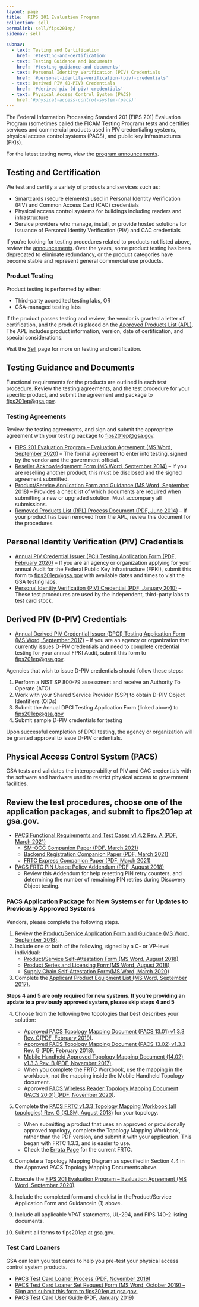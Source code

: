 ```yaml
---
layout: page
title:  FIPS 201 Evaluation Program
collection: sell
permalink: sell/fips201ep/
sidenav: sell

subnav:
  - text: Testing and Certification
    href: '#testing-and-certification'
  - text: Testing Guidance and Documents
    href: '#testing-guidance-and-documents'
  - text: Personal Identity Verification (PIV) Credentials
    href: '#personal-identity-verification-(piv)-credentials'
  - text: Derived PIV (D-PIV) Credentials
    href: '#derived-piv-(d-piv)-credentials'
  - text: Physical Access Control System (PACS)
    href:'#physical-access-control-system-(pacs)'
---
```


The Federal Information Processing Standard 201 (FIPS 201) Evaluation Program (sometimes called the FICAM Testing Program) tests and certifies services and commercial products used in PIV credentialing systems, physical access control systems (PACS), and public key infrastructures (PKIs).

For the latest testing news, view the [program announcements](../fipsannouncements/).

## Testing and Certification

We test and certify a variety of products and services such as:

- Smartcards (secure elements) used in Personal Identity Verification (PIV) and Common Access Card (CAC) credentials
- Physical access control systems for buildings including readers and infrastructure
- Service providers who manage, install, or provide hosted solutions for issuance of Personal Identity Verification (PIV) and CAC credentials

If you’re looking for testing procedures related to products not listed above, review the [announcements](../fipsannouncements/). Over the years, some product testing has been deprecated to eliminate redundancy, or the product categories have become stable and represent general commercial use products.

### Product Testing

Product testing is performed by either:

- Third-party accredited testing labs, OR
- GSA-managed testing labs

If the product passes testing and review, the vendor is granted a letter of certification, and the product is placed on the [Approved Products List (APL)](../fips201apl/). The APL includes product information, version, date of certification, and special considerations.

Visit the [Sell](../sell/) page for more on testing and certification.

## Testing Guidance and Documents

Functional requirements for the products are outlined in each test procedure. Review the testing agreements, and the test procedure for your specific product, and submit the agreement and package to fips201ep@gsa.gov.

### Testing Agreements

Review the testing agreements, and sign and submit the appropriate agreement with your testing package to fips201ep@gsa.gov.

- [FIPS 201 Evaluation Program – Evaluation Agreement (MS Word, September 2020)](../../docs/fips201ep-agreement.docx) – The formal agreement to enter into testing, signed by the vendor and the government official.
- [Reseller Acknowledgement Form (MS Word, September 2014)](../../docs/fips201ep-resellerform.docx) – If you are reselling another product, this must be disclosed and the signed agreement submitted.
- [Product/Service Application Form and Guidance (MS Word, September 2018)](../../docs/fips201ep-applicationform.docx) – Provides a checklist of which documents are required when submitting a new or upgraded solution. Must accompany all submissions.
- [Removed Products List (RPL) Process Document (PDF, June 2014)](../../docs/fips201ep-rplprocess.pdf) – If your product has been removed from the APL, review this document for the procedures.

## Personal Identity Verification (PIV) Credentials

- [Annual PIV Credential Issuer (PCI) Testing Application Form (PDF, February 2020)](../../docs/fips201ep-pciform.pdf) – If you are an agency or organization applying for your annual Audit for the Federal Public Key Infrastructure (FPKI), submit this form to fips201ep@gsa.gov with available dates and times to visit the GSA testing labs.
- [Personal Identity Verification (PIV) Credential (PDF, January 2010)](../../docs/fips201ep-pivform.pdf) – These test procedures are used by the independent, third-party labs to test card stock.

## Derived PIV (D-PIV) Credentials

- [Annual Derived PIV Credential Issuer (DPCI) Testing Application Form (MS Word, September 2017)](../../docs/fips201ep-dpciform.docx) – If you are an agency or organization that currently issues D-PIV credentials and need to complete credential testing for your annual FPKI Audit, submit this form to fips201ep@gsa.gov.

Agencies that wish to issue D-PIV credentials should follow these steps:
1. Perform a NIST SP 800-79 assessment and receive an Authority To Operate (ATO)
2. Work with your Shared Service Provider (SSP) to obtain D-PIV Object Identifiers (OIDs)
3. Submit the Annual DPCI Testing Application Form (linked above) to fips201ep@gsa.gov
4. Submit sample D-PIV credentials for testing

Upon successful completion of DPCI testing, the agency or organization will be granted approval to issue D-PIV credentials.

## Physical Access Control System (PACS)

GSA tests and validates the interoperability of PIV and CAC credentials with the software and hardware used to restrict physical access to government facilities. 

Review the test procedures, choose one of the application packages, and submit to fips201ep at gsa.gov.
-
- [PACS Functional Requirements and Test Cases v1.4.2 Rev. A (PDF, March 2021)](../../docs/fips201ep-pacsfrtc.pdf)
    - [SM-OCC Companion Paper (PDF, March 2021)](../../docs/fips201ep-smocc.pdf)
    - [Backend Registration Companion Paper (PDF, March 2021)](../../docs/fips201ep-brcp.pdf)
    - [FRTC Express Companion Paper (PDF, March 2021)](../../docs/fips201ep-frtcexpress.pdf)
- [PACS FRTC PIN Usage Policy Addendum (PDF, August 2018)](../../docs/fips201ep-pacsfrtcpin.pdf)
    - Review this Addendum for help resetting PIN retry counters, and determining the number of remaining PIN retries during Discovery Object testing.

### PACS Application Package for New Systems or for Updates to Previously Approved Systems

Vendors, please complete the following steps.

1. Review the [Product/Service Application Form and Guidance (MS Word, September 2018)](../../docs/fips201ep-applicationform.docx).
2. Include one or both of the following, signed by a C- or VP-level individual:
    - [Product/Service Self-Attestation Form (MS Word, August 2018)](../../docs/pacsapp-productattestationform.docx)
    - [Product Series and Licensing Form(MS Word, August 2018)](../../docs/pacsapp-licensingform.docx)
    - [Supply Chain Self-Attestation Form(MS Word, March 2020)](../../docs/pacsapp-supplyattestationform.docx)
3. Complete the [Applicant Product Equipment List (MS Word, September 2017)](../../docs/pacsapp-equipmentlist.docx).

**Steps 4 and 5 are only required for new systems. If you're providing an update to a previously approved system, please skip steps 4 and 5**

4. Choose from the following two topologies that best describes your solution:
    - [Approved PACS Topology Mapping Document (PACS 13.01) v1.3.3 Rev. G(PDF, February 2019)](../../docs/pacsapp-pacs1301.pdf).
    - [Approved PACS Topology Mapping Document (PACS 13.02) v1.3.3 Rev. G (PDF, February 2018)](../../docs/pacsapp-pacs1302.pdf).
    - [Mobile Handheld Approved Topology Mapping Document (14.02) v1.3.3 Rev. B (PDF, November 2017)](../../docs/pacsapp-mobile1402.pdf).
    - When you complete the FRTC Workbook, use the mapping in the workbook, not the mapping inside the Mobile Handheld Topology document.
    - Approved [PACS Wireless Reader Topology Mapping Document (PACS 20.01) (PDF, November 2020)](../../docs/pacsapp-wireless2001.pdf).
5. Complete the [PACS FRTC v1.3.3 Topology Mapping Workbook (all topologies) Rev. G (XLSM, August 2018)](../../docs/pacsapp-frtcworkbook.xlsx) for your topology.
    - When submitting a product that uses an approved or provisionally approved topology, complete the Topology Mapping Workbook, rather than the PDF version, and submit it with your application. This began with FRTC 1.3.3, and is easier to use.
    - Check the [Errata Page](../fipserrata/) for the current FRTC.

6. Complete a Topology Mapping Diagram as specified in Section 4.4 in the Approved PACS Topology Mapping Documents above.
7. Execute the [FIPS 201 Evaluation Program – Evaluation Agreement (MS Word, September 2020)](../../docs/fips201ep-agreement.docx).
8. Include the completed form and checklist in theProduct/Service Application Form and Guidancein (1) above.
9. Include all applicable VPAT statements, UL-294, and FIPS 140-2 listing documents.
10. Submit all forms to fips201ep at gsa.gov.

### Test Card Loaners

GSA can loan you test cards to help you pre-test your physical access control system products.

- [PACS Test Card Loaner Process (PDF, November 2019)](../../docs/pacstest-process.pdf)
- [PACS Test Card Loaner Set Request Form (MS Word, October 2019) – Sign and submit this form to fips201ep at gsa.gov.](../../docs/pacstest-loanerrequestform.docx)
- [PACS Test Card User Guide (PDF, January 2019)](../../docs/pacstest-testuserguide.pdf)
